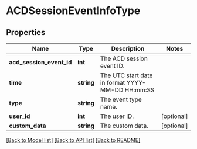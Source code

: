 # ACDSessionEventInfoType

## Properties
Name | Type | Description | Notes
------------ | ------------- | ------------- | -------------
**acd_session_event_id** | **int** | The ACD session event ID. | 
**time** | **string** | The UTC start date in format YYYY-MM-DD HH:mm:SS | 
**type** | **string** | The event type name. | 
**user_id** | **int** | The user ID. | [optional] 
**custom_data** | **string** | The custom data. | [optional] 

[[Back to Model list]](../README.md#documentation-for-models) [[Back to API list]](../README.md#documentation-for-api-endpoints) [[Back to README]](../README.md)


